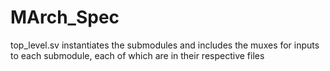 # MArch_Spec
top_level.sv instantiates the submodules and includes the muxes for inputs to each submodule, each of which are in their respective files
